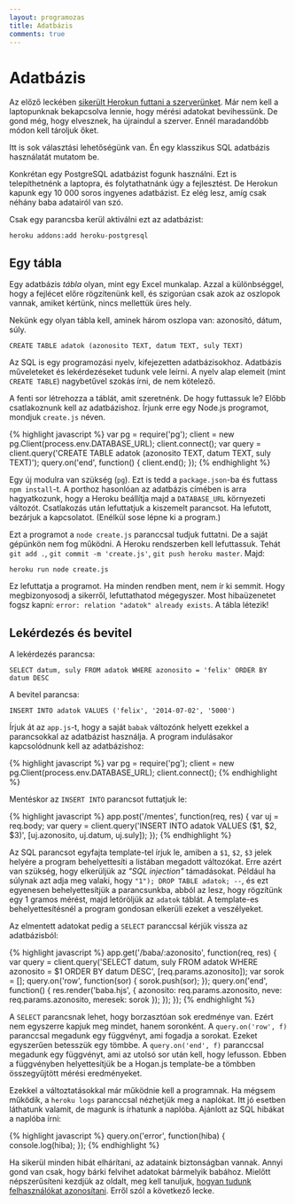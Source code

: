 ```yaml
---
layout: programozas
title: Adatbázis
comments: true
---
```


# Adatbázis

Az előző leckében [sikerült Herokun futtani a szerverünket](../5). Már nem kell a laptopunknak
bekapcsolva lennie, hogy mérési adatokat bevihessünk. De gond még, hogy elvesznek, ha újraindul a
szerver. Ennél maradandóbb módon kell tároljuk őket.

Itt is sok választási lehetőségünk van. Én egy klasszikus SQL adatbázis használatát mutatom be.

Konkrétan egy PostgreSQL adatbázist fogunk használni. Ezt is telepíthetnénk a laptopra, és folytathatnánk
úgy a fejlesztést. De Herokun kapunk egy 10 000 soros ingyenes adatbázist. Ez elég lesz, amíg csak
néhány baba adatairól van szó.

Csak egy parancsba kerül aktiválni ezt az adatbázist:

    heroku addons:add heroku-postgresql

## Egy tábla

Egy adatbázis _tábla_ olyan, mint egy Excel munkalap. Azzal a különbséggel, hogy a fejlécet előre
rögzítenünk kell, és szigorúan csak azok az oszlopok vannak, amiket kértünk, nincs mellettük üres hely.

Nekünk egy olyan tábla kell, aminek három oszlopa van: azonosító, dátum, súly.

    CREATE TABLE adatok (azonosito TEXT, datum TEXT, suly TEXT)

Az SQL is egy programozási nyelv, kifejezetten adatbázisokhoz. Adatbázis műveleteket és lekérdezéseket
tudunk vele leírni. A nyelv alap elemeit (mint `CREATE TABLE`) nagybetűvel szokás írni, de nem
kötelező.

A fenti sor létrehozza a táblát, amit szeretnénk. De hogy futtassuk le? Előbb csatlakoznunk kell az
adatbázishoz. Írjunk erre egy Node.js programot, mondjuk `create.js` néven.

{% highlight javascript %}
var pg = require('pg');
client = new pg.Client(process.env.DATABASE_URL);
client.connect();
var query = client.query('CREATE TABLE adatok (azonosito TEXT, datum TEXT, suly TEXT)');
query.on('end', function() { client.end(); });
{% endhighlight %}

Egy új modulra van szükség (`pg`). Ezt is tedd a `package.json`-ba és futtass `npm install`-t.
A porthoz hasonlóan az adatbázis címében is arra hagyatkozunk, hogy a Heroku beállítja majd a
`DATABASE_URL` környezeti változót. Csatlakozás után lefuttatjuk a kiszemelt parancsot.
Ha lefutott, bezárjuk a kapcsolatot. (Enélkül sose lépne ki a program.)

Ezt a programot a `node create.js` paranccsal tudjuk futtatni. De a saját gépünkön nem fog működni.
A Heroku rendszerben kell lefuttassuk. Tehát `git add .`, `git commit -m 'create.js'`, `git push heroku master`.
Majd:

    heroku run node create.js

Ez lefuttatja a programot. Ha minden rendben ment, nem ír ki semmit.
Hogy megbizonyosodj a sikerről, lefuttathatod mégegyszer.
Most hibaüzenetet fogsz kapni: `error: relation "adatok" already exists`. A tábla létezik!

## Lekérdezés és bevitel

A lekérdezés parancsa:

    SELECT datum, suly FROM adatok WHERE azonosito = 'felix' ORDER BY datum DESC

A bevitel parancsa:

    INSERT INTO adatok VALUES ('felix', '2014-07-02', '5000')

Írjuk át az `app.js`-t, hogy a saját `babak` változónk helyett ezekkel a parancsokkal az adatbázist használja.
A program indulásakor kapcsolódnunk kell az adatbázishoz:

{% highlight javascript %}
var pg = require('pg');
client = new pg.Client(process.env.DATABASE_URL);
client.connect();
{% endhighlight %}

Mentéskor az `INSERT INTO` parancsot futtatjuk le:

{% highlight javascript %}
app.post('/mentes', function(req, res) {
  var uj = req.body;
  var query = client.query('INSERT INTO adatok VALUES ($1, $2, $3)', [uj.azonosito, uj.datum, uj.suly]);
});
{% endhighlight %}

Az SQL parancsot egyfajta template-tel írjuk le, amiben a `$1`, `$2`, `$3` jelek helyére a program behelyettesíti
a listában megadott változókat. Erre azért van szükség, hogy elkerüljük az _"SQL injection"_ támadásokat.
Például ha súlynak azt adja meg valaki, hogy `"1"); DROP TABLE adatok; --`, és ezt egyenesen behelyettesítjük a
parancsunkba, abból az lesz, hogy rögzítünk egy 1 gramos mérést, majd letöröljük az `adatok` táblát.
A template-es behelyettesítésnél a program gondosan elkerüli ezeket a veszélyeket.

Az elmentett adatokat pedig a `SELECT` paranccsal kérjük vissza az adatbázisból:

{% highlight javascript %}
app.get('/baba/:azonosito', function(req, res) {
  var query = client.query('SELECT datum, suly FROM adatok WHERE azonosito = $1 ORDER BY datum DESC', [req.params.azonosito]);
  var sorok = [];
  query.on('row', function(sor) {
    sorok.push(sor);
  });
  query.on('end', function() {
    res.render('baba.hjs', { azonosito: req.params.azonosito, neve: req.params.azonosito, meresek: sorok });
  });
});
{% endhighlight %}

A `SELECT` parancsnak lehet, hogy borzasztóan sok eredménye van. Ezért nem egyszerre kapjuk meg mindet, hanem soronként.
A `query.on('row', f)` paranccsal megadunk egy függvényt, ami fogadja a sorokat. Ezeket egyszerűen betesszük egy tömbbe.
A `query.on('end', f)` paranccsal megadunk egy függvényt, ami az utolsó sor után kell, hogy lefusson.
Ebben a függvényben helyettesítjük be a Hogan.js template-be a tömbben összegyűjtött mérési eredményeket.

Ezekkel a változtatásokkal már működnie kell a programnak. Ha mégsem működik, a `heroku logs` paranccsal nézhetjük meg
a naplókat. Itt jó esetben láthatunk valamit, de magunk is írhatunk a naplóba. Ajánlott az SQL hibákat a naplóba írni:

{% highlight javascript %}
  query.on('error', function(hiba) {
    console.log(hiba);
  });
{% endhighlight %}

Ha sikerül minden hibát elhárítani, az adataink biztonságban vannak.
Annyi gond van csak, hogy bárki felvihet adatokat bármelyik babához.
Mielőtt népszerűsíteni kezdjük az oldalt, meg kell tanuljuk, [hogyan tudunk felhasználókat azonosítani](../7).
Erről szól a következő lecke.
